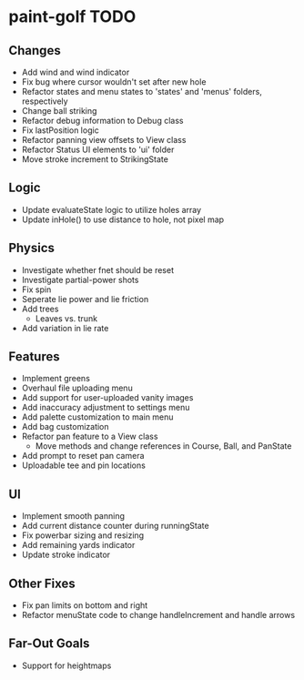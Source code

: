 # paint-golf TODO

## Changes

* Add wind and wind indicator
* Fix bug where cursor wouldn't set after new hole
* Refactor states and menu states to 'states' and 'menus' folders, respectively
* Change ball striking
* Refactor debug information to Debug class
* Fix lastPosition logic
* Refactor panning view offsets to View class
* Refactor Status UI elements to 'ui' folder
* Move stroke increment to StrikingState


## Logic

* Update evaluateState logic to utilize holes array
* Update inHole() to use distance to hole, not pixel map


## Physics

* Investigate whether fnet should be reset
* Investigate partial-power shots
* Fix spin
* Seperate lie power and lie friction
* Add trees
    * Leaves vs. trunk
* Add variation in lie rate


## Features

* Implement greens
* Overhaul file uploading menu
* Add support for user-uploaded vanity images
* Add inaccuracy adjustment to settings menu
* Add palette customization to main menu
* Add bag customization
* Refactor pan feature to a View class
  * Move methods and change references in Course, Ball, and PanState
* Add prompt to reset pan camera
* Uploadable tee and pin locations


## UI

* Implement smooth panning
* Add current distance counter during runningState
* Fix powerbar sizing and resizing
* Add remaining yards indicator
* Update stroke indicator


## Other Fixes

* Fix pan limits on bottom and right
* Refactor menuState code to change handleIncrement and handle arrows


## Far-Out Goals

* Support for heightmaps
